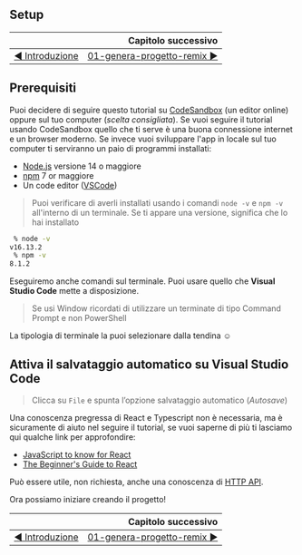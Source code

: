## Setup

|                                                                               | Capitolo successivo                                                                      |
| :---------------------------------------------------------------------------- | ---------------------------------------------------------------------------------------: |
| [◀︎ Introduzione](https://github.com/voxel-community/bootcamp-twixel/) | [01-genera-progetto-remix ▶︎](../01-genera-progetto-remix) |



## Prerequisiti

Puoi decidere di seguire questo tutorial su [CodeSandbox](https://codesandbox.com/) (un editor online) oppure sul tuo computer (*scelta consigliata*). Se vuoi seguire il tutorial usando CodeSandbox quello che ti serve è una buona connessione internet e un browser moderno. Se invece vuoi sviluppare l'app in locale sul tuo computer ti serviranno un paio di programmi installati:

- [Node.js](https://nodejs.org) versione 14 o maggiore
- [npm](https://www.npmjs.com) 7 or maggiore
- Un code editor ([VSCode](https://code.visualstudio.com/))

> Puoi verificare di averli installati usando i comandi `node -v` e `npm -v` all'interno di un terminale. Se ti appare una versione, significa che lo hai installato

```sh
 % node -v
v16.13.2
 % npm -v
8.1.2
```

Eseguiremo anche comandi sul terminale. Puoi usare quello che **Visual Studio Code** mette a disposizione.

> Se usi Window ricordati di utilizzare un terminate di tipo Command Prompt e non PowerShell

La tipologia di terminale la puoi selezionare dalla tendina ☺️

## Attiva il salvataggio automatico su Visual Studio Code
> Clicca su `File` e spunta l’opzione salvataggio automatico (*Autosave*)

Una conoscenza pregressa di React e Typescript non è necessaria, ma è sicuramente di aiuto nel seguire il tutorial, se vuoi saperne di più ti lasciamo qui qualche link per approfondire:

- [JavaScript to know for React](https://kentcdodds.com/blog/javascript-to-know-for-react)
- [The Beginner's Guide to React](https://kcd.im/beginner-react)

Può essere utile, non richiesta, anche una conoscenza di [HTTP API](https://developer.mozilla.org/en-US/docs/Web/HTTP).

Ora possiamo iniziare creando il progetto!

|                                                                               | Capitolo successivo                                                                      |
| :---------------------------------------------------------------------------- | ---------------------------------------------------------------------------------------: |
| [◀︎ Introduzione](https://github.com/voxel-community/bootcamp-twixel/) | [01-genera-progetto-remix ▶︎](../01-genera-progetto-remix) |